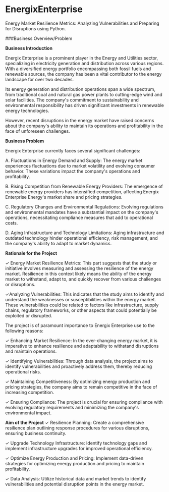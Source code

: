 # EnergixEnterprise
Energy Market Resilience Metrics: Analyzing Vulnerabilities and Preparing for Disruptions using Python.

###Business Overview/Problem

**Business Introduction**

Energix Enterprise is a prominent player in the Energy and Utilities sector, specializing in electricity generation and distribution across various regions. With a diversified energy portfolio encompassing both fossil fuels and renewable sources, the company has been a vital contributor to the energy landscape for over two decades. 


Its energy generation and distribution operations span a wide spectrum, from traditional coal and natural gas power plants to cutting-edge wind and solar facilities. The company's commitment to sustainability and environmental responsibility has driven significant investments in renewable energy technologies.

However, recent disruptions in the energy market have raised concerns about the company's ability to maintain its operations and profitability in the face of unforeseen challenges.
 

**Business Problem**

Energix Enterprise currently faces several significant challenges:

 
A. Fluctuations in Energy Demand and Supply: The energy market experiences fluctuations due to market volatility and evolving consumer behavior. These variations impact the company's operations and profitability.

 
B. Rising Competition from Renewable Energy Providers: The emergence of renewable energy providers has intensified competition, affecting Energix Enterprise  Energy's market share and pricing strategies.

 
C. Regulatory Changes and Environmental Regulations: Evolving regulations and environmental mandates have a substantial impact on the company's operations, necessitating compliance measures that add to operational costs.


D. Aging Infrastructure and Technology Limitations: Aging infrastructure and outdated technology hinder operational efficiency, risk management, and the company's ability to adapt to market dynamics.


**Rationale for the Project**

✓ Energy Market Resilience Metrics: This part suggests that the study or initiative involves measuring and assessing the resilience of the energy market. Resilience in this context likely means the ability of the energy market to withstand, adapt to, and quickly recover from various challenges or disruptions.

✓Analyzing Vulnerabilities: This indicates that the study aims to identify and understand the weaknesses or susceptibilities within the energy market. These vulnerabilities could be related to factors like infrastructure, supply chains, regulatory frameworks, or other aspects that could potentially be exploited or disrupted.

The project is of paramount importance to Energix Enterprise use to the following reasons:

✓ Enhancing Market Resilience: In the ever-changing energy market, it is imperative to enhance resilience and adaptability to withstand disruptions and maintain operations.

✓ Identifying Vulnerabilities: Through data analysis, the project aims to identify vulnerabilities and proactively address them, thereby reducing operational risks.

✓ Maintaining Competitiveness: By optimizing energy production and pricing strategies, the company aims to remain competitive in the face of increasing competition.

✓ Ensuring Compliance: The project is crucial for ensuring compliance with evolving regulatory requirements and minimizing the company's environmental impact.


**Aim of the Project**
✓ Resilience Planning: Create a comprehensive resilience plan outlining response procedures for various disruptions, ensuring business continuity.

✓ Upgrade Technology Infrastructure: Identify technology gaps and implement infrastructure upgrades for improved operational efficiency.

✓ Optimize Energy Production and Pricing: Implement data-driven strategies for optimizing energy production and pricing to maintain profitability.

✓ Data Analysis: Utilize historical data and market trends to identify vulnerabilities and potential disruption points in the energy market.

